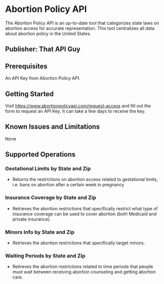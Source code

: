 # Abortion Policy API
The Abortion Policy API is an up-to-date tool that categorizes state laws on abortion access for accurate representation. This tool centralizes all data about abortion policy in the United States.

## Publisher: That API Guy

## Prerequisites
An API Key from Abortion Policy API.

## Getting Started
Visit https://www.abortionpolicyapi.com/request-access and fill out the form to request an API Key. It can take a few days to receive the key.

## Known Issues and Limitations
None

## Supported Operations

### Gestational Limits by State and Zip
   * Returns the restrictions on abortion access related to gestational limits, i.e. bans on abortion after a certain week in pregnancy

### Insurance Coverage by State and Zip
   * Retrieves the abortion restrictions that specifically restrict what type of insurance coverage can be used to cover abortion (both Medicaid and private insurance). 

### Minors Info by State and Zip
   * Retrieves the abortion restrictions that specifically target minors.

### Waiting Periods by State and Zip
   * Retireves the abortion restrictions related to time periods that people must wait between receiving abortion counseling and getting abortion care.

